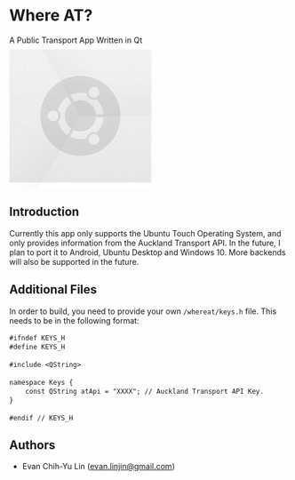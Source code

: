 # Where AT?
A Public Transport App Written in Qt  
![Where AT?](https://raw.githubusercontent.com/evanlinjin/whereat/master/whereat/whereat.png)

## Introduction
Currently this app only supports the Ubuntu Touch Operating System, and only provides information from the Auckland Transport API. In the future, I plan to port it to Android, Ubuntu Desktop and Windows 10. More backends will also be supported in the future.

## Additional Files
In order to build, you need to provide your own `/whereat/keys.h` file.
This needs to be in the following format:
```
#ifndef KEYS_H
#define KEYS_H

#include <QString>

namespace Keys {
    const QString atApi = "XXXX"; // Auckland Transport API Key.
}

#endif // KEYS_H
```
## Authors
* Evan Chih-Yu Lin ([evan.linjin@gmail.com](evan.linjin@gmail.com))
